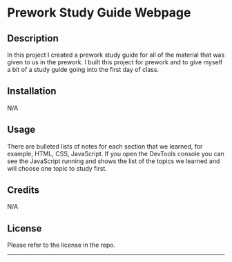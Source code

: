 # Prework Study Guide Webpage

## Description

In this project I created a prework study guide for all of the material that was given to us in the prework. I built this project for prework and to give myself a bit of a study guide going into the first day of class.


## Installation

N/A

## Usage

There are bulleted lists of notes for each section that we learned, for example, HTML, CSS, JavaScript. If you open the DevTools console you can see the JavaScript running and shows the list of the topics we learned and will choose one topic to study first.

## Credits

N/A

## License

Please refer to the license in the repo.

---


